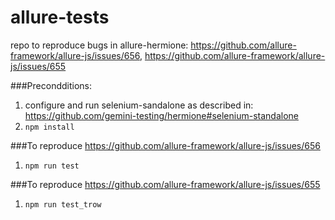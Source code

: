 # allure-tests
repo to reproduce bugs in allure-hermione: https://github.com/allure-framework/allure-js/issues/656, https://github.com/allure-framework/allure-js/issues/655

###Precondditions:
1. configure and run selenium-sandalone as described in: https://github.com/gemini-testing/hermione#selenium-standalone
2. `npm install`

###To reproduce https://github.com/allure-framework/allure-js/issues/656
1. `npm run test`

###To reproduce https://github.com/allure-framework/allure-js/issues/655
1. `npm run test_trow`
